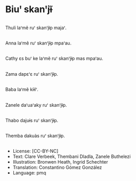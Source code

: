 # Biuꞌ skanꞌjɨ̃

##
Thuli laꞌmẽ ruꞌ skanꞌjɨ̃p majaꞌ.

##
Anna laꞌmẽ ruꞌ skanꞌjɨ̃p mpaꞌau.

##
Cathy ɛs buꞌ ke laꞌmẽ ruꞌ skanꞌjɨ̃p mas mpaꞌau.

##
Zama dapɛꞌɛ ruꞌ skanꞌjɨ̃p.

##
Baba laꞌmẽ kiɨ̀lꞌ.

##
Zanele daꞌuaꞌaky ruꞌ skanꞌjɨ̃p.

##
Thabo dajuɨs ruꞌ skanꞌjɨ̃p.

##
Themba dakuàs ruꞌ skanꞌjɨ̃p.

##
* License: [CC-BY-NC]
* Text: Clare Verbeek, Thembani Dladla, Zanele Buthelezi
* Illustration: Bronwen Heath, Ingrid Schechter
* Translation: Constantino Gómez González
* Language: pmq
